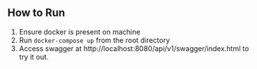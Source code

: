 ## How to Run
1. Ensure docker is present on machine
2. Run ``` docker-compose up ``` from the root directory
3. Access swagger at http://localhost:8080/api/v1/swagger/index.html to try it out.